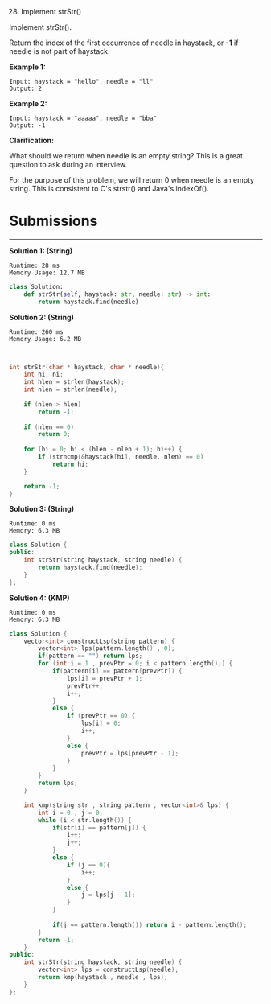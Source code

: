 28. Implement strStr()

Implement strStr().

Return the index of the first occurrence of needle in haystack, or **-1** if needle is not part of haystack.

**Example 1:**
```
Input: haystack = "hello", needle = "ll"
Output: 2
```

**Example 2:**
```
Input: haystack = "aaaaa", needle = "bba"
Output: -1
```

**Clarification:**

What should we return when needle is an empty string? This is a great question to ask during an interview.

For the purpose of this problem, we will return 0 when needle is an empty string. This is consistent to C's strstr() and Java's indexOf().

# Submissions
---
**Solution 1: (String)**
```
Runtime: 28 ms
Memory Usage: 12.7 MB
```
```python
class Solution:
    def strStr(self, haystack: str, needle: str) -> int:
        return haystack.find(needle)
```

**Solution 2: (String)**
```
Runtime: 260 ms
Memory Usage: 6.2 MB
```
```c


int strStr(char * haystack, char * needle){
    int hi, ni;
    int hlen = strlen(haystack);
    int nlen = strlen(needle);
    
    if (nlen > hlen)
        return -1;
    
    if (nlen == 0)
        return 0;
    
    for (hi = 0; hi < (hlen - nlen + 1); hi++) {
        if (strncmp(&haystack[hi], needle, nlen) == 0)
            return hi;
    }

    return -1;
}
```

**Solution 3: (String)**
```
Runtime: 0 ms
Memory: 6.3 MB
```
```c++
class Solution {
public:
    int strStr(string haystack, string needle) {
        return haystack.find(needle);
    }
};
```

**Solution 4: (KMP)**
```
Runtime: 0 ms
Memory: 6.3 MB
```
```c++
class Solution {
    vector<int> constructLsp(string pattern) {
        vector<int> lps(pattern.length() , 0);
        if(pattern == "") return lps;
        for (int i = 1 , prevPtr = 0; i < pattern.length();) {
            if(pattern[i] == pattern[prevPtr]) {
                lps[i] = prevPtr + 1;     
                prevPtr++;
                i++;
            }
            else {
                if (prevPtr == 0) {
                    lps[i] = 0;
                    i++;
                }
                else {
                    prevPtr = lps[prevPtr - 1];
                }
            }
        }
        return lps;
    }

    int kmp(string str , string pattern , vector<int>& lps) {
        int i = 0 , j = 0;
        while (i < str.length()) {
            if(str[i] == pattern[j]) {
                i++;
                j++;
            }
            else {
                if (j == 0){
                    i++;
                }
                else {
                    j = lps[j - 1];
                }
            }
            
            if(j == pattern.length()) return i - pattern.length();
        }
        return -1;
    }
public:
    int strStr(string haystack, string needle) {
        vector<int> lps = constructLsp(needle);
        return kmp(haystack , needle , lps);
    }
};
```
